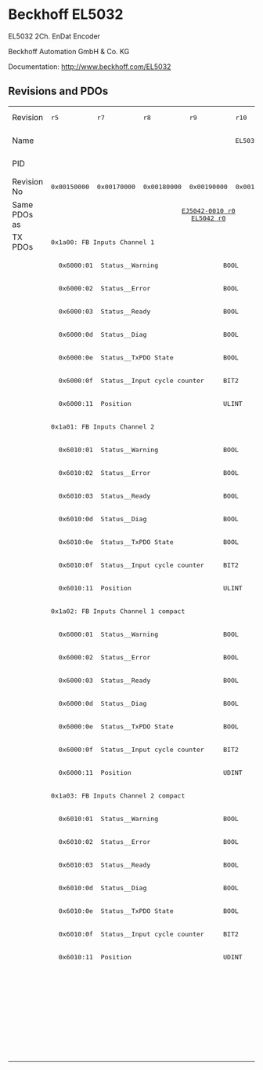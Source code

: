 # Beckhoff EL5032

EL5032 2Ch. EnDat Encoder

Beckhoff Automation GmbH & Co. KG

Documentation: <a href="http://www.beckhoff.com/EL5032">http://www.beckhoff.com/EL5032</a>

## Revisions and PDOs
<table>
<tr >
<td class="first">Revision</td>
<td ><pre>r5</pre></td>
<td ><pre>r7</pre></td>
<td ><pre>r8</pre></td>
<td ><pre>r9</pre></td>
<td ><pre>r10</pre></td>
<td ><pre>r11</pre></td>
<td ><pre>r12</pre></td>
</tr>
<tr >
<td class="first">Name</td>
<td  colspan=7 align="center"><pre>EL5032 2Ch. EnDat Encoder</pre></td>
</tr>
<tr >
<td class="first">PID</td>
<td  colspan=7 align="center"><pre>0x13a83052</pre></td>
</tr>
<tr >
<td class="first">Revision No</td>
<td ><pre>0x00150000</pre></td>
<td ><pre>0x00170000</pre></td>
<td ><pre>0x00180000</pre></td>
<td ><pre>0x00190000</pre></td>
<td ><pre>0x001a0000</pre></td>
<td ><pre>0x001b0000</pre></td>
<td ><pre>0x001c0000</pre></td>
</tr>
<tr >
<td class="first">Same PDOs as</td>
<td  colspan=2 align="center"></td>
<td  colspan=3 align="center"><pre><a href="EJ5042-0010">EJ5042-0010 r0</a><br/><a href="EL5042">EL5042 r0</a></pre></td>
<td  colspan=2 align="center"></td>
</tr>
<tr class="txpdo pdosection">
<td class="first" rowspan=36 valign=top>TX PDOs</td>
<td colspan=7 align="left"><pre>0x1a00: FB Inputs Channel 1</pre></td>
<td></td>
</tr>
<tr class="txpdo">
<td class="first" colspan=7 align="left"><pre>  0x6000:01  Status__Warning                 BOOL</pre></td>
</tr>
<tr class="txpdo">
<td class="first" colspan=7 align="left"><pre>  0x6000:02  Status__Error                   BOOL</pre></td>
</tr>
<tr class="txpdo">
<td class="first" colspan=7 align="left"><pre>  0x6000:03  Status__Ready                   BOOL</pre></td>
</tr>
<tr class="txpdo">
<td class="first" colspan=7 align="left"><pre>  0x6000:0d  Status__Diag                    BOOL</pre></td>
</tr>
<tr class="txpdo">
<td class="first" colspan=7 align="left"><pre>  0x6000:0e  Status__TxPDO State             BOOL</pre></td>
</tr>
<tr class="txpdo">
<td class="first" colspan=7 align="left"><pre>  0x6000:0f  Status__Input cycle counter     BIT2</pre></td>
</tr>
<tr class="txpdo">
<td class="first" colspan=7 align="left"><pre>  0x6000:11  Position                        ULINT</pre></td>
</tr>
<tr class="txpdo pdosection">
<td class="first" colspan=7 align="left"><pre>0x1a01: FB Inputs Channel 2</pre></td>
</tr>
<tr class="txpdo">
<td class="first" colspan=7 align="left"><pre>  0x6010:01  Status__Warning                 BOOL</pre></td>
</tr>
<tr class="txpdo">
<td class="first" colspan=7 align="left"><pre>  0x6010:02  Status__Error                   BOOL</pre></td>
</tr>
<tr class="txpdo">
<td class="first" colspan=7 align="left"><pre>  0x6010:03  Status__Ready                   BOOL</pre></td>
</tr>
<tr class="txpdo">
<td class="first" colspan=7 align="left"><pre>  0x6010:0d  Status__Diag                    BOOL</pre></td>
</tr>
<tr class="txpdo">
<td class="first" colspan=7 align="left"><pre>  0x6010:0e  Status__TxPDO State             BOOL</pre></td>
</tr>
<tr class="txpdo">
<td class="first" colspan=7 align="left"><pre>  0x6010:0f  Status__Input cycle counter     BIT2</pre></td>
</tr>
<tr class="txpdo">
<td class="first" colspan=7 align="left"><pre>  0x6010:11  Position                        ULINT</pre></td>
</tr>
<tr class="txpdo pdosection">
<td class="first" colspan=7 align="left"><pre>0x1a02: FB Inputs Channel 1 compact</pre></td>
</tr>
<tr class="txpdo">
<td class="first" colspan=7 align="left"><pre>  0x6000:01  Status__Warning                 BOOL</pre></td>
</tr>
<tr class="txpdo">
<td class="first" colspan=7 align="left"><pre>  0x6000:02  Status__Error                   BOOL</pre></td>
</tr>
<tr class="txpdo">
<td class="first" colspan=7 align="left"><pre>  0x6000:03  Status__Ready                   BOOL</pre></td>
</tr>
<tr class="txpdo">
<td class="first" colspan=7 align="left"><pre>  0x6000:0d  Status__Diag                    BOOL</pre></td>
</tr>
<tr class="txpdo">
<td class="first" colspan=7 align="left"><pre>  0x6000:0e  Status__TxPDO State             BOOL</pre></td>
</tr>
<tr class="txpdo">
<td class="first" colspan=7 align="left"><pre>  0x6000:0f  Status__Input cycle counter     BIT2</pre></td>
</tr>
<tr class="txpdo">
<td class="first" colspan=7 align="left"><pre>  0x6000:11  Position                        UDINT</pre></td>
</tr>
<tr class="txpdo pdosection">
<td class="first" colspan=7 align="left"><pre>0x1a03: FB Inputs Channel 2 compact</pre></td>
</tr>
<tr class="txpdo">
<td class="first" colspan=7 align="left"><pre>  0x6010:01  Status__Warning                 BOOL</pre></td>
</tr>
<tr class="txpdo">
<td class="first" colspan=7 align="left"><pre>  0x6010:02  Status__Error                   BOOL</pre></td>
</tr>
<tr class="txpdo">
<td class="first" colspan=7 align="left"><pre>  0x6010:03  Status__Ready                   BOOL</pre></td>
</tr>
<tr class="txpdo">
<td class="first" colspan=7 align="left"><pre>  0x6010:0d  Status__Diag                    BOOL</pre></td>
</tr>
<tr class="txpdo">
<td class="first" colspan=7 align="left"><pre>  0x6010:0e  Status__TxPDO State             BOOL</pre></td>
</tr>
<tr class="txpdo">
<td class="first" colspan=7 align="left"><pre>  0x6010:0f  Status__Input cycle counter     BIT2</pre></td>
</tr>
<tr class="txpdo">
<td class="first" colspan=7 align="left"><pre>  0x6010:11  Position                        UDINT</pre></td>
</tr>
<tr class="txpdo pdosection">
<td class="first" colspan=6 align="left"></td>
<td ><pre>0x1a04: FB Inputs Velocity Channel 1</pre></td>
</tr>
<tr class="txpdo">
<td class="first" colspan=6 align="left"></td>
<td ><pre>  0x6008:12  Velocity                        DINT</pre></td>
</tr>
<tr class="txpdo pdosection">
<td class="first" colspan=6 align="left"></td>
<td ><pre>0x1a05: FB Inputs Velocity Channel 2</pre></td>
</tr>
<tr class="txpdo">
<td class="first" colspan=6 align="left"></td>
<td ><pre>  0x6018:12  Velocity                        DINT</pre></td>
</tr>
</table>
